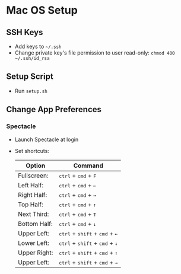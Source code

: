 # Mac OS Setup

## SSH Keys

* Add keys to `~/.ssh`
* Change private key's file permission to user read-only: `chmod 400 ~/.ssh/id_rsa`

## Setup Script

* Run `setup.sh`

## Change App Preferences

### Spectacle

* Launch Spectacle at login
* Set shortcuts:

  | Option       | Command                                                                 |
  | ------------ | ----------------------------------------------------------------------- |
  | Fullscreen:  | <kbd>ctrl</kbd> + <kbd>cmd</kbd> + <kbd>F</kbd>                         |
  | Left Half:   | <kbd>ctrl</kbd> + <kbd>cmd</kbd> + <kbd>&larr;</kbd>                    |
  | Right Half:  | <kbd>ctrl</kbd> + <kbd>cmd</kbd> + <kbd>&rarr;</kbd>                    |
  | Top Half:    | <kbd>ctrl</kbd> + <kbd>cmd</kbd> + <kbd>&uarr;</kbd>                    |
  | Next Third:  | <kbd>ctrl</kbd> + <kbd>cmd</kbd> + <kbd>T</kbd>                         |
  | Bottom Half: | <kbd>ctrl</kbd> + <kbd>cmd</kbd> + <kbd>&darr;</kbd>                    |
  | Upper Left:  | <kbd>ctrl</kbd> + <kbd>shift</kbd> + <kbd>cmd</kbd> + <kbd>&larr;</kbd> |
  | Lower Left:  | <kbd>ctrl</kbd> + <kbd>shift</kbd> + <kbd>cmd</kbd> + <kbd>&darr;</kbd> |
  | Upper Right: | <kbd>ctrl</kbd> + <kbd>shift</kbd> + <kbd>cmd</kbd> + <kbd>&uarr;</kbd> |
  | Upper Left:  | <kbd>ctrl</kbd> + <kbd>shift</kbd> + <kbd>cmd</kbd> + <kbd>&rarr;</kbd> |
